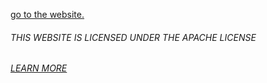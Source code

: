 [go to the website.](spammergui.vercel.app)

###### THIS WEBSITE IS LICENSED UNDER THE APACHE LICENSE
###### [LEARN MORE](LICENSE)